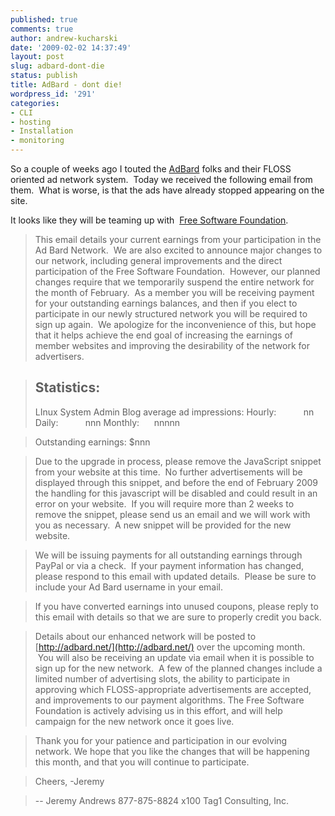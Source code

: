 ```yaml
---
published: true
comments: true
author: andrew-kucharski
date: '2009-02-02 14:37:49'
layout: post
slug: adbard-dont-die
status: publish
title: AdBard - dont die!
wordpress_id: '291'
categories:
- CLI
- hosting
- Installation
- monitoring
---
```


So a couple of weeks ago I touted the [AdBard](http://adbard.net/) folks and their FLOSS oriented ad network system.  Today we received the following email from them.  What is worse, is that the ads have already stopped appearing on the site.

It looks like they will be teaming up with  [Free Software Foundation](http://www.fsf.org/).

> This email details your current earnings from your participation in the Ad Bard Network.  We are also excited to announce major changes to our network, including general improvements and the direct participation of the Free Software Foundation.  However, our planned changes require that we temporarily suspend the entire network for the month of February.  As a member you will be receiving payment for your outstanding earnings balances, and then if you elect to participate in our newly structured network you will be required to sign up again.  We apologize for the inconvenience of this, but hope that it helps achieve the end goal of increasing the earnings of member websites and improving the desirability of the network for advertisers.

> Statistics:
> -----------
> LInux System Admin Blog average ad impressions:
> Hourly:           nn
> Daily:           nnn
> Monthly:      nnnnn

> Outstanding earnings: $nnn

> Due to the upgrade in process, please remove the JavaScript snippet from your website at this time.  No further advertisements will be displayed through this snippet, and before the end of February 2009 the handling for this javascript will be disabled and could result in an error on your website.  If you will require more than 2 weeks to remove the snippet, please send us an email and we will work with you as necessary.  A new snippet will be provided for the new website.

> We will be issuing payments for all outstanding earnings through PayPal or via a check.  If your payment information has changed, please respond
to this email with updated details.  Please be sure to include your Ad Bard username in your email. 
 
> If you have converted earnings into unused coupons, please reply to this email with details so that we are sure to properly credit you
back.

> Details about our enhanced network will be posted to [http://adbard.net/](http://adbard.net/) over the upcoming month.  You will also be receiving an update via email when it is possible to sign up for the new network.  A few of the planned changes include a limited number of advertising slots, the ability to participate in approving which FLOSS-appropriate advertisements are accepted, and improvements to our payment algorithms.
The Free Software Foundation is actively advising us in this effort, and will help campaign for the new network once it goes live.

> Thank you for your patience and participation in our evolving network. We hope that you like the changes that will be happening this month, and
that you will continue to participate.

> Cheers, -Jeremy

> --
Jeremy Andrews
877-875-8824 x100
Tag1 Consulting, Inc.
[ ](http://tag1consulting.com/)


